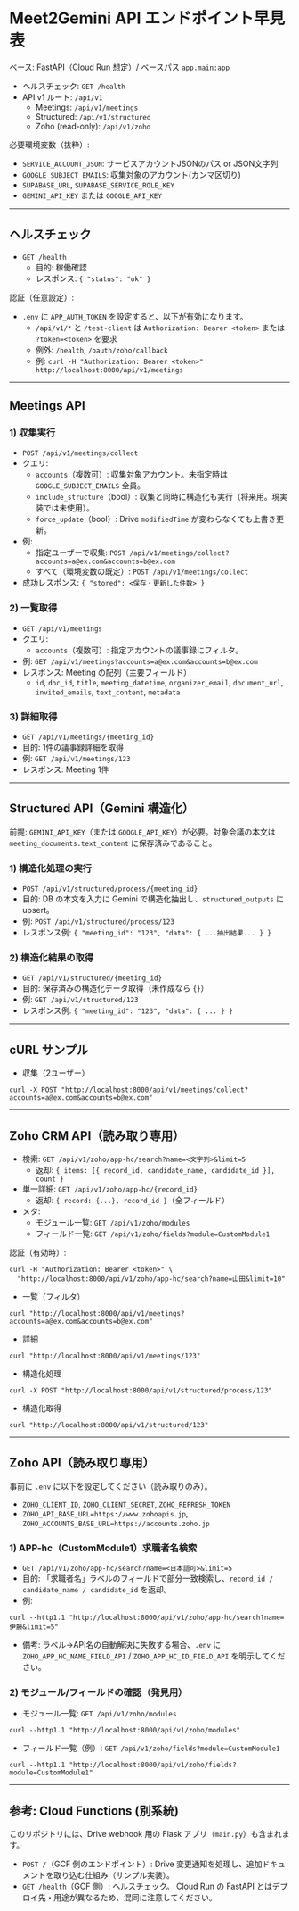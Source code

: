 # Meet2Gemini API エンドポイント早見表

ベース: FastAPI（Cloud Run 想定）/ ベースパス `app.main:app`

- ヘルスチェック: `GET /health`
- API v1 ルート: `/api/v1`
  - Meetings: `/api/v1/meetings`
  - Structured: `/api/v1/structured`
  - Zoho (read-only): `/api/v1/zoho`

必要環境変数（抜粋）:
- `SERVICE_ACCOUNT_JSON`: サービスアカウントJSONのパス or JSON文字列
- `GOOGLE_SUBJECT_EMAILS`: 収集対象のアカウント(カンマ区切り)
- `SUPABASE_URL`, `SUPABASE_SERVICE_ROLE_KEY`
- `GEMINI_API_KEY` または `GOOGLE_API_KEY`

---

## ヘルスチェック
- `GET /health`
  - 目的: 稼働確認
  - レスポンス: `{ "status": "ok" }`

認証（任意設定）:
- `.env` に `APP_AUTH_TOKEN` を設定すると、以下が有効になります。
  - `/api/v1/*` と `/test-client` は `Authorization: Bearer <token>` または `?token=<token>` を要求
  - 例外: `/health`, `/oauth/zoho/callback`
  - 例: `curl -H "Authorization: Bearer <token>" http://localhost:8000/api/v1/meetings`

---

## Meetings API

### 1) 収集実行
- `POST /api/v1/meetings/collect`
- クエリ:
  - `accounts`（複数可）: 収集対象アカウント。未指定時は `GOOGLE_SUBJECT_EMAILS` 全員。
  - `include_structure`（bool）: 収集と同時に構造化も実行（将来用。現実装では未使用）。
  - `force_update`（bool）: Drive `modifiedTime` が変わらなくても上書き更新。
- 例:
  - 指定ユーザーで収集: `POST /api/v1/meetings/collect?accounts=a@ex.com&accounts=b@ex.com`
  - すべて（環境変数の既定）: `POST /api/v1/meetings/collect`
- 成功レスポンス: `{ "stored": <保存・更新した件数> }`

### 2) 一覧取得
- `GET /api/v1/meetings`
- クエリ:
  - `accounts`（複数可）: 指定アカウントの議事録にフィルタ。
- 例: `GET /api/v1/meetings?accounts=a@ex.com&accounts=b@ex.com`
- レスポンス: Meeting の配列（主要フィールド）
  - `id`, `doc_id`, `title`, `meeting_datetime`, `organizer_email`, `document_url`, `invited_emails`, `text_content`, `metadata`

### 3) 詳細取得
- `GET /api/v1/meetings/{meeting_id}`
- 目的: 1件の議事録詳細を取得
- 例: `GET /api/v1/meetings/123`
- レスポンス: Meeting 1件

---

## Structured API（Gemini 構造化）

前提: `GEMINI_API_KEY`（または `GOOGLE_API_KEY`）が必要。対象会議の本文は `meeting_documents.text_content` に保存済みであること。

### 1) 構造化処理の実行
- `POST /api/v1/structured/process/{meeting_id}`
- 目的: DB の本文を入力に Gemini で構造化抽出し、`structured_outputs` に upsert。
- 例: `POST /api/v1/structured/process/123`
- レスポンス例: `{ "meeting_id": "123", "data": { ...抽出結果... } }`

### 2) 構造化結果の取得
- `GET /api/v1/structured/{meeting_id}`
- 目的: 保存済みの構造化データ取得（未作成なら `{}`）
- 例: `GET /api/v1/structured/123`
- レスポンス例: `{ "meeting_id": "123", "data": { ... } }`

---

## cURL サンプル

- 収集（2ユーザー）
```
curl -X POST "http://localhost:8000/api/v1/meetings/collect?accounts=a@ex.com&accounts=b@ex.com"
```

---

## Zoho CRM API（読み取り専用）

- 検索: `GET /api/v1/zoho/app-hc/search?name=<文字列>&limit=5`
  - 返却: `{ items: [{ record_id, candidate_name, candidate_id }], count }`
- 単一詳細: `GET /api/v1/zoho/app-hc/{record_id}`
  - 返却: `{ record: {...}, record_id }`（全フィールド）
- メタ: 
  - モジュール一覧: `GET /api/v1/zoho/modules`
  - フィールド一覧: `GET /api/v1/zoho/fields?module=CustomModule1`

認証（有効時）:
```
curl -H "Authorization: Bearer <token>" \
  "http://localhost:8000/api/v1/zoho/app-hc/search?name=山田&limit=10"
```

- 一覧（フィルタ）
```
curl "http://localhost:8000/api/v1/meetings?accounts=a@ex.com&accounts=b@ex.com"
```

- 詳細
```
curl "http://localhost:8000/api/v1/meetings/123"
```

- 構造化処理
```
curl -X POST "http://localhost:8000/api/v1/structured/process/123"
```

- 構造化取得
```
curl "http://localhost:8000/api/v1/structured/123"
```

---

## Zoho API（読み取り専用）

事前に `.env` に以下を設定してください（読み取りのみ）。
- `ZOHO_CLIENT_ID`, `ZOHO_CLIENT_SECRET`, `ZOHO_REFRESH_TOKEN`
- `ZOHO_API_BASE_URL=https://www.zohoapis.jp`, `ZOHO_ACCOUNTS_BASE_URL=https://accounts.zoho.jp`

### 1) APP-hc（CustomModule1）求職者名検索
- `GET /api/v1/zoho/app-hc/search?name=<日本語可>&limit=5`
- 目的: 「求職者名」ラベルのフィールドで部分一致検索し、`record_id / candidate_name / candidate_id` を返却。
- 例:
```
curl --http1.1 "http://localhost:8000/api/v1/zoho/app-hc/search?name=伊藤&limit=5"
```
- 備考: ラベル→API名の自動解決に失敗する場合、`.env` に `ZOHO_APP_HC_NAME_FIELD_API` / `ZOHO_APP_HC_ID_FIELD_API` を明示してください。

### 2) モジュール/フィールドの確認（発見用）
- モジュール一覧: `GET /api/v1/zoho/modules`
```
curl --http1.1 "http://localhost:8000/api/v1/zoho/modules"
```
- フィールド一覧（例）: `GET /api/v1/zoho/fields?module=CustomModule1`
```
curl --http1.1 "http://localhost:8000/api/v1/zoho/fields?module=CustomModule1"
```

---

## 参考: Cloud Functions (別系統)
このリポジトリには、Drive webhook 用の Flask アプリ（`main.py`）も含まれます。
- `POST /`（GCF 側のエンドポイント）: Drive 変更通知を処理し、追加ドキュメントを取り込む仕組み（サンプル実装）。
- `GET /health`（GCF 側）: ヘルスチェック。
Cloud Run の FastAPI とはデプロイ先・用途が異なるため、混同に注意してください。
